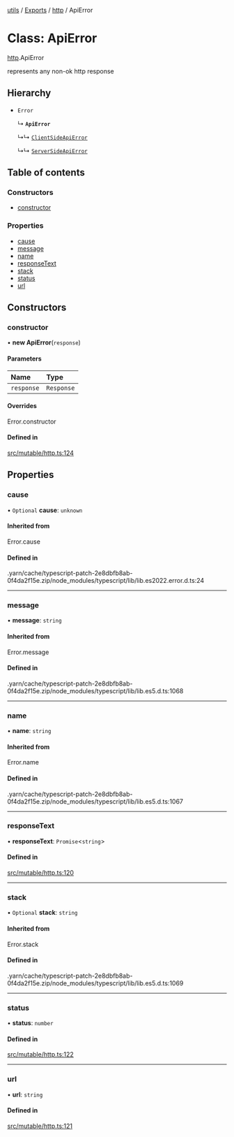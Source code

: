 [utils](../README.md) / [Exports](../modules.md) / [http](../modules/http.md) / ApiError

# Class: ApiError

[http](../modules/http.md).ApiError

represents any non-ok http response

## Hierarchy

- `Error`

  ↳ **`ApiError`**

  ↳↳ [`ClientSideApiError`](http.ClientSideApiError.md)

  ↳↳ [`ServerSideApiError`](http.ServerSideApiError.md)

## Table of contents

### Constructors

- [constructor](http.ApiError.md#constructor)

### Properties

- [cause](http.ApiError.md#cause)
- [message](http.ApiError.md#message)
- [name](http.ApiError.md#name)
- [responseText](http.ApiError.md#responsetext)
- [stack](http.ApiError.md#stack)
- [status](http.ApiError.md#status)
- [url](http.ApiError.md#url)

## Constructors

### constructor

• **new ApiError**(`response`)

#### Parameters

| Name | Type |
| :------ | :------ |
| `response` | `Response` |

#### Overrides

Error.constructor

#### Defined in

[src/mutable/http.ts:124](https://github.com/alpinisme/utils/blob/b18b845/src/mutable/http.ts#L124)

## Properties

### cause

• `Optional` **cause**: `unknown`

#### Inherited from

Error.cause

#### Defined in

.yarn/cache/typescript-patch-2e8dbfb8ab-0f4da2f15e.zip/node_modules/typescript/lib/lib.es2022.error.d.ts:24

___

### message

• **message**: `string`

#### Inherited from

Error.message

#### Defined in

.yarn/cache/typescript-patch-2e8dbfb8ab-0f4da2f15e.zip/node_modules/typescript/lib/lib.es5.d.ts:1068

___

### name

• **name**: `string`

#### Inherited from

Error.name

#### Defined in

.yarn/cache/typescript-patch-2e8dbfb8ab-0f4da2f15e.zip/node_modules/typescript/lib/lib.es5.d.ts:1067

___

### responseText

• **responseText**: `Promise`<`string`\>

#### Defined in

[src/mutable/http.ts:120](https://github.com/alpinisme/utils/blob/b18b845/src/mutable/http.ts#L120)

___

### stack

• `Optional` **stack**: `string`

#### Inherited from

Error.stack

#### Defined in

.yarn/cache/typescript-patch-2e8dbfb8ab-0f4da2f15e.zip/node_modules/typescript/lib/lib.es5.d.ts:1069

___

### status

• **status**: `number`

#### Defined in

[src/mutable/http.ts:122](https://github.com/alpinisme/utils/blob/b18b845/src/mutable/http.ts#L122)

___

### url

• **url**: `string`

#### Defined in

[src/mutable/http.ts:121](https://github.com/alpinisme/utils/blob/b18b845/src/mutable/http.ts#L121)
